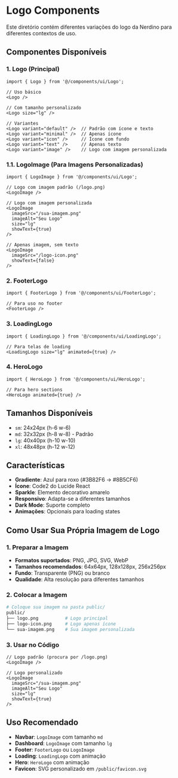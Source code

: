 # Logo Components

Este diretório contém diferentes variações do logo da Nerdino para diferentes contextos de uso.

## Componentes Disponíveis

### 1. Logo (Principal)
```tsx
import { Logo } from '@/components/ui/Logo';

// Uso básico
<Logo />

// Com tamanho personalizado
<Logo size="lg" />

// Variantes
<Logo variant="default" />  // Padrão com ícone e texto
<Logo variant="minimal" />  // Apenas ícone
<Logo variant="icon" />     // Ícone com fundo
<Logo variant="text" />     // Apenas texto
<Logo variant="image" />    // Logo com imagem personalizada
```

### 1.1. LogoImage (Para Imagens Personalizadas)
```tsx
import { LogoImage } from '@/components/ui/Logo';

// Logo com imagem padrão (/logo.png)
<LogoImage />

// Logo com imagem personalizada
<LogoImage 
  imageSrc="/sua-imagem.png"
  imageAlt="Seu Logo"
  size="lg"
  showText={true}
/>

// Apenas imagem, sem texto
<LogoImage 
  imageSrc="/logo-icon.png"
  showText={false}
/>
```

### 2. FooterLogo
```tsx
import { FooterLogo } from '@/components/ui/FooterLogo';

// Para uso no footer
<FooterLogo />
```

### 3. LoadingLogo
```tsx
import { LoadingLogo } from '@/components/ui/LoadingLogo';

// Para telas de loading
<LoadingLogo size="lg" animated={true} />
```

### 4. HeroLogo
```tsx
import { HeroLogo } from '@/components/ui/HeroLogo';

// Para hero sections
<HeroLogo animated={true} />
```

## Tamanhos Disponíveis

- `sm`: 24x24px (h-6 w-6)
- `md`: 32x32px (h-8 w-8) - Padrão
- `lg`: 40x40px (h-10 w-10)
- `xl`: 48x48px (h-12 w-12)

## Características

- **Gradiente**: Azul para roxo (#3B82F6 → #8B5CF6)
- **Ícone**: Code2 do Lucide React
- **Sparkle**: Elemento decorativo amarelo
- **Responsivo**: Adapta-se a diferentes tamanhos
- **Dark Mode**: Suporte completo
- **Animações**: Opcionais para loading states

## Como Usar Sua Própria Imagem de Logo

### 1. Preparar a Imagem
- **Formatos suportados**: PNG, JPG, SVG, WebP
- **Tamanhos recomendados**: 64x64px, 128x128px, 256x256px
- **Fundo**: Transparente (PNG) ou branco
- **Qualidade**: Alta resolução para diferentes tamanhos

### 2. Colocar a Imagem
```bash
# Coloque sua imagem na pasta public/
public/
├── logo.png          # Logo principal
├── logo-icon.png     # Logo apenas ícone
└── sua-imagem.png    # Sua imagem personalizada
```

### 3. Usar no Código
```tsx
// Logo padrão (procura por /logo.png)
<LogoImage />

// Logo personalizado
<LogoImage 
  imageSrc="/sua-imagem.png"
  imageAlt="Seu Logo"
  size="lg"
  showText={true}
/>
```

## Uso Recomendado

- **Navbar**: `LogoImage` com tamanho `md`
- **Dashboard**: `LogoImage` com tamanho `lg`
- **Footer**: `FooterLogo` ou `LogoImage`
- **Loading**: `LoadingLogo` com animação
- **Hero**: `HeroLogo` com animação
- **Favicon**: SVG personalizado em `/public/favicon.svg`
